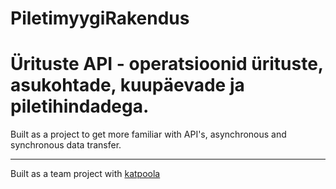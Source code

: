 # PiletimyygiRakendus
# Ürituste API - operatsioonid ürituste, asukohtade, kuupäevade ja piletihindadega.

Built as a project to get more familiar with API's, asynchronous and synchronous data transfer.

-------------------------------------------------------------------------------------------------------------------------------------------------------------------------

Built as a team project with [katpoola](github.com/katpoola)
